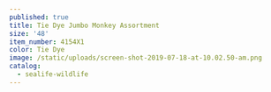 ```yaml
---
published: true
title: Tie Dye Jumbo Monkey Assortment
size: '48'
item_number: 4154X1
color: Tie Dye
image: /static/uploads/screen-shot-2019-07-18-at-10.02.50-am.png
catalog:
  - sealife-wildlife
---
```


